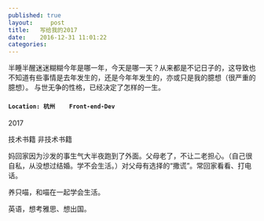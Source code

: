 ```yaml
---
published: true
layout:     post
title:   写给我的2017
date:    2016-12-31 11:01:22
categories:
---
```

半睡半醒迷迷糊糊今年是哪一年，今天是哪一天？从来都是不记日子的，这导致也不知道有些事情是去年发生的，还是今年年发生的，亦或只是我的臆想（很严重的臆想）。
与世无争的性格，已经决定了怎样的一生。

**<h4>`Location: 杭州    Front-end-Dev`</h4>**

2017
  
  技术书籍   非技术书籍 
  
妈回家因为沙发的事生气大半夜跑到了外面。父母老了，不让二老担心。（自己很自私，从没想过结婚。学不会生活。）对父母有选择的“撒谎”。常回家看看、打电话。

养只喵，和喵在一起学会生活。

英语，想考雅思、想出国。
